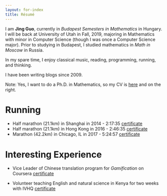 ```yaml
---
layout: for-index
title: Résumé
---
```


I am **Jing Guo**, currently in *Budapest Semesters in Mathematics* in Hungary. I will be back at University of Utah in Fall, 2019, majoring in Mathematics with minor in Computer Science (though I was once a Computer Science major). Prior to studying in Budapest, I studied mathematics in *Math in Moscow* in Russia.

In my spare time, I enjoy classical music, reading, programming, running, and thinking.

I have been writing blogs since 2009.

Note: Yes, I want to do a Ph.D. in Mathematics, so my CV is [here](Jing_Guo-CV.pdf) and on the right.

Running
=====

* Half marathon (21.1km) in Shanghai in 2014 - 2:17:35 [certificate](/images/half-marathon.jpg)
* Half marathon (21.1km) in Hong Kong in 2016 - 2:46:35 [certificate](/images/hk-hf-marathon.pdf)
* Marathon (42.2km) in Chicago, IL in 2017 - 5:24:57 [certificate](/image/chicago-marathon.png)

Interesting Experience
=====

* Vice Leader of Chinese translation program for *Gamification* on Coursera [certificate](/images/translation.pdf)

* Volunteer teaching English and natural science in Kenya for two weeks with IVHQ [certificate](/images/ivhq.pdf)
